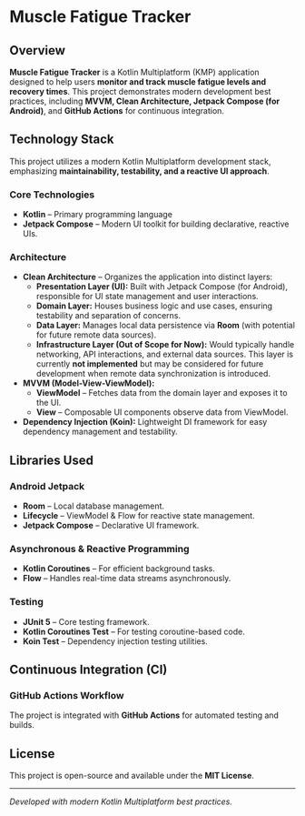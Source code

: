 # Muscle Fatigue Tracker

## Overview
**Muscle Fatigue Tracker** is a Kotlin Multiplatform (KMP) application designed to help users **monitor and track muscle fatigue levels and recovery times**. This project demonstrates modern development best practices, including **MVVM, Clean Architecture, Jetpack Compose (for Android)**, and **GitHub Actions** for continuous integration.

## Technology Stack
This project utilizes a modern Kotlin Multiplatform development stack, emphasizing **maintainability, testability, and a reactive UI approach**.

### Core Technologies
- **Kotlin** – Primary programming language
- **Jetpack Compose** – Modern UI toolkit for building declarative, reactive UIs.

### Architecture
- **Clean Architecture** – Organizes the application into distinct layers:
  - **Presentation Layer (UI):** Built with Jetpack Compose (for Android), responsible for UI state management and user interactions.
  - **Domain Layer:** Houses business logic and use cases, ensuring testability and separation of concerns.
  - **Data Layer:** Manages local data persistence via **Room** (with potential for future remote data sources).
  - **Infrastructure Layer (Out of Scope for Now):** Would typically handle networking, API interactions, and external data sources. This layer is currently **not implemented** but may be considered for future development when remote data synchronization is introduced.
- **MVVM (Model-View-ViewModel):**
  - **ViewModel** – Fetches data from the domain layer and exposes it to the UI.
  - **View** – Composable UI components observe data from ViewModel.
- **Dependency Injection (Koin):** Lightweight DI framework for easy dependency management and testability.

## Libraries Used
### Android Jetpack
- **Room** – Local database management.
- **Lifecycle** – ViewModel & Flow for reactive state management.
- **Jetpack Compose** – Declarative UI framework.

### Asynchronous & Reactive Programming
- **Kotlin Coroutines** – For efficient background tasks.
- **Flow** – Handles real-time data streams asynchronously.

### Testing
- **JUnit 5** – Core testing framework.
- **Kotlin Coroutines Test** – For testing coroutine-based code.
- **Koin Test** – Dependency injection testing utilities.

## Continuous Integration (CI)
### GitHub Actions Workflow
The project is integrated with **GitHub Actions** for automated testing and builds.

## License
This project is open-source and available under the **MIT License**.

---
*Developed with modern Kotlin Multiplatform best practices.*
